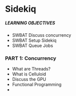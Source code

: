 # Sidekiq

##### LEARNING OBJECTIVES
- SWBAT Discuss concurrency
- SWBAT Setup Sidekiq
- SWBAT Queue Jobs

### PART 1: Concurrency

- What are Threads?
- What is Celluloid
- Discuss the GPU
- Functional Programming
-
